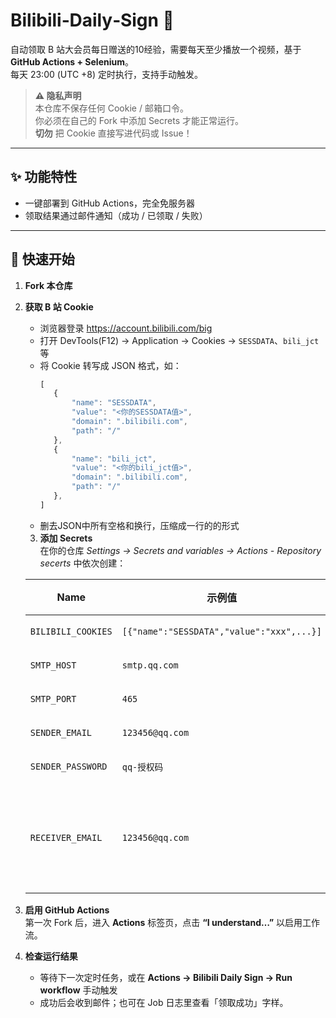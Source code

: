 # Bilibili‑Daily‑Sign 🎫  

自动领取 B 站大会员每日赠送的10经验，需要每天至少播放一个视频，基于 **GitHub Actions + Selenium**。  
每天 23:00 (UTC +8) 定时执行，支持手动触发。

> **⚠️ 隐私声明**  
> 本仓库不保存任何 Cookie / 邮箱口令。  
> 你必须在自己的 Fork 中添加 Secrets 才能正常运行。  
> **切勿** 把 Cookie 直接写进代码或 Issue！

---

## ✨ 功能特性
- 一键部署到 GitHub Actions，完全免服务器
- 领取结果通过邮件通知（成功 / 已领取 / 失败）

---

## 🚀 快速开始

1. **Fork 本仓库**

2. **获取 B 站 Cookie**  
   - 浏览器登录 https://account.bilibili.com/big  
   - 打开 DevTools(F12) → Application → Cookies → `SESSDATA`、`bili_jct` 等  
   - 将 Cookie 转写成 JSON 格式，如：  
     ```js
     [
        {
            "name": "SESSDATA",
            "value": "<你的SESSDATA值>",
            "domain": ".bilibili.com",
            "path": "/"
        },
        {
            "name": "bili_jct",
            "value": "<你的bili_jct值>",
            "domain": ".bilibili.com",
            "path": "/"
        },
     ]
     ```
   - 删去JSON中所有空格和换行，压缩成一行的的形式
   
   3. **添加 Secrets**  
   在你的仓库 *Settings → Secrets and variables → Actions - Repository secerts* 中依次创建：  

   | Name | 示例值 | 说明 |
   |------|--------|------|
   | `BILIBILI_COOKIES` | `[{"name":"SESSDATA","value":"xxx",...}]` | 必填 |
   | `SMTP_HOST` | `smtp.qq.com` | 必填 |
   | `SMTP_PORT` | `465` | 必填 |
   | `SENDER_EMAIL` | `123456@qq.com` | 必填 |
   | `SENDER_PASSWORD` | `qq‑授权码` | 必填 |
   | `RECEIVER_EMAIL` | `123456@qq.com` | 可与发件人相同 |

4. **启用 GitHub Actions**  
   第一次 Fork 后，进入 **Actions** 标签页，点击 **“I understand…”** 以启用工作流。

5. **检查运行结果**  
   - 等待下一次定时任务，或在 **Actions → Bilibili Daily Sign → Run workflow** 手动触发  
   - 成功后会收到邮件；也可在 Job 日志里查看「领取成功」字样。
